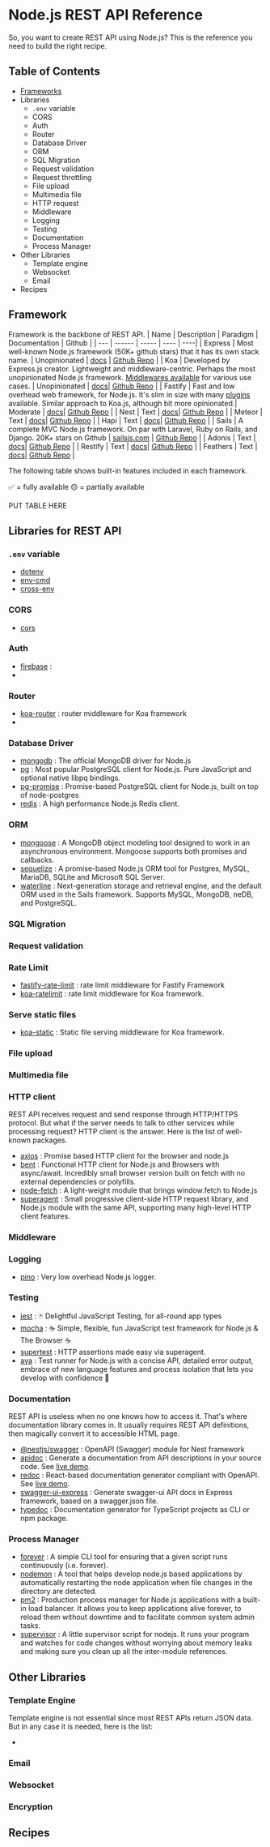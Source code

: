 # Node.js REST API Reference
So, you want to create REST API using Node.js? This is the reference you need to build the right recipe.

## Table of Contents
- [Frameworks](README.md)
- Libraries
  - `.env` variable
  - CORS
  - Auth
  - Router
  - Database Driver
  - ORM
  - SQL Migration
  - Request validation
  - Request throttling
  - File upload
  - Multimedia file
  - HTTP request
  - Middleware
  - Logging
  - Testing
  - Documentation
  - Process Manager
- Other Libraries
  - Template engine
  - Websocket
  - Email
- Recipes

## Framework

Framework is the backbone of REST API.
| Name | Description | Paradigm | Documentation | Github |
| --- | ------ | ----- | ---- | ----|
| Express | Most well-known Node.js framework (50K+ github stars) that it has its own stack name.  | Unopinionated | [docs](https://expressjs.com/en/starter/installing.html) | [Github Repo](https://github.com/expressjs/express) |
| Koa | Developed by Express.js creator. Lightweight and middleware-centric. Perhaps the most unopinionated Node.js framework. [Middlewares available](https://github.com/orgs/koajs/repositories) for various use cases. | Unopinionated | [docs](https://koajs.com/)| [Github Repo](https://github.com/koajs/koa) |
| Fastify | Fast and low overhead web framework, for Node.js. It's slim in size with many [plugins](https://www.fastify.io/ecosystem/) available. Similar approach to Koa.js, although bit more opinionated.| Moderate | [docs](https://www.fastify.io/docs/latest/)| [Github Repo](https://github.com/fastify/fastify) |
| Nest | Text | [docs]()| [Github Repo](https://github.com/balderdashy/sails) |
| Meteor | Text | [docs]()| [Github Repo](https://github.com/balderdashy/sails) |
| Hapi | Text | [docs]()| [Github Repo](https://github.com/balderdashy/sails) |
| Sails | A complete MVC Node.js framework. On par with Laravel, Ruby on Rails, and Django. 20K+ stars on Github | [sailsjs.com](https://sailsjs.com/documentation/reference) | [Github Repo](https://github.com/balderdashy/sails) |
| Adonis | Text | [docs]()| [Github Repo](https://github.com/balderdashy/sails) |
| Restify | Text | [docs]()| [Github Repo](https://github.com/balderdashy/sails) |
| Feathers | Text | [docs]()| [Github Repo](https://github.com/balderdashy/sails) |

The following table shows built-in features included in each framework.

✅ = fully available 🟡 = partially available

PUT TABLE HERE

## Libraries for REST API
### `.env` variable
- [dotenv]()
- [env-cmd]()
- [cross-env]()
### CORS
- [cors]()
### Auth
- [firebase]() : 
- 
### Router
- [koa-router](https://www.npmjs.com/package/koa-router) : router middleware for Koa framework
- 
### Database Driver
- [mongodb](https://www.npmjs.com/package/mongodb) : The official MongoDB driver for Node.js
- [pg](https://www.npmjs.com/package/pg) : Most popular PostgreSQL client for Node.js. Pure JavaScript and optional native libpq bindings.
- [pg-promise](https://www.npmjs.com/package/pg-promise) : Promise-based PostgreSQL client for Node.js, built on top of node-postgres
- [redis](https://www.npmjs.com/package/redis) : A high performance Node.js Redis client.
### ORM
- [mongoose](https://www.npmjs.com/package/mongoose) : A MongoDB object modeling tool designed to work in an asynchronous environment. Mongoose supports both promises and callbacks.
- [sequelize](https://www.npmjs.com/package/sequelize) : A promise-based Node.js ORM tool for Postgres, MySQL, MariaDB, SQLite and Microsoft SQL Server. 
- [waterline](https://www.npmjs.com/package/waterline) : Next-generation storage and retrieval engine, and the default ORM used in the Sails framework. Supports MySQL, MongoDB, neDB, and PostgreSQL.
### SQL Migration
### Request validation
### Rate Limit
- [fastify-rate-limit](https://github.com/fastify/fastify-rate-limit) : rate limit middleware for Fastify Framework
- [koa-ratelimit](https://github.com/koajs/ratelimit) : rate limit middleware for Koa framework.
### Serve static files
- [koa-static](https://www.npmjs.com/package/koa-static) : Static file serving middleware for Koa framework.
### File upload
### Multimedia file
### HTTP client
REST API receives request and send response through HTTP/HTTPS protocol. But what if the server needs to talk to other services while processing request? HTTP client is the answer. Here is the list of well-known packages.
- [axios](https://www.npmjs.com/package/axios) : Promise based HTTP client for the browser and node.js
- [bent](https://www.npmjs.com/package/bent) : Functional HTTP client for Node.js and Browsers with async/await. Incredibly small browser version built on fetch with no external dependencies or polyfills.
- [node-fetch](https://www.npmjs.com/package/node-fetch) : A light-weight module that brings window.fetch to Node.js
- [superagent](https://www.npmjs.com/package/superagent) : Small progressive client-side HTTP request library, and Node.js module with the same API, supporting many high-level HTTP client features.
### Middleware
### Logging
- [pino](https://www.npmjs.com/package/pino) : Very low overhead Node.js logger.
### Testing
- [jest](https://www.npmjs.com/package/jest) : 🃏 Delightful JavaScript Testing, for all-round app types
- [mocha](https://www.npmjs.com/package/mocha) : ☕️ Simple, flexible, fun JavaScript test framework for Node.js & The Browser ☕️
- [supertest](https://www.npmjs.com/package/supertest) : HTTP assertions made easy via superagent.
- [ava](https://www.npmjs.com/package/ava) : Test runner for Node.js with a concise API, detailed error output, embrace of new language features and process isolation that lets you develop with confidence 🚀
### Documentation
REST API is useless when no one knows how to access it. That's where documentation library comes in. It usually requires REST API definitions, then magically convert it to accessible HTML page. 
- [@nestjs/swagger](https://www.npmjs.com/package/@nestjs/swagger) : OpenAPI (Swagger) module for Nest framework
- [apidoc](https://www.npmjs.com/package/apidoc) : Generate a documentation from API descriptions in your source code. See [live demo](https://apidocjs.com/example/).
- [redoc](https://www.npmjs.com/package/redoc) : React-based documentation generator compliant with OpenAPI. See [live demo](http://redocly.github.io/redoc/?).
- [swagger-ui-express](https://www.npmjs.com/package/swagger-ui-express) : Generate swagger-ui API docs in Express framework, based on a swagger.json file.
- [typedoc](https://www.npmjs.com/package/typedoc) : Documentation generator for TypeScript projects as CLI or npm package.
### Process Manager
- [forever](https://www.npmjs.com/package/forever) : A simple CLI tool for ensuring that a given script runs continuously (i.e. forever).
- [nodemon](https://www.npmjs.com/package/nodemon) : A tool that helps develop node.js based applications by automatically restarting the node application when file changes in the directory are detected.
- [pm2](https://www.npmjs.com/package/pm2) : Production process manager for Node.js applications with a built-in load balancer. It allows you to keep applications alive forever, to reload them without downtime and to facilitate common system admin tasks.
- [supervisor](https://www.npmjs.com/package/supervisor) : A little supervisor script for nodejs. It runs your program and watches for code changes without worrying about memory leaks and making sure you clean up all the inter-module references.

## Other Libraries
### Template Engine
Template engine is not essential since most REST APIs return JSON data. But in any case it is needed, here is the list:
- [](https://www.npmjs.com/package/)
### Email
### Websocket
### Encryption 
## Recipes
